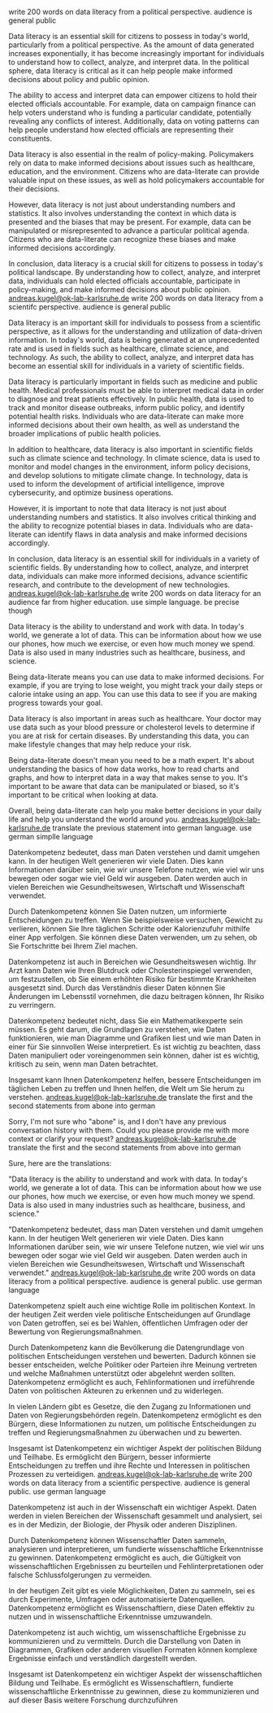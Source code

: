 write 200 words on data literacy from a political perspective. audience is general public

Data literacy is an essential skill for citizens to possess in today's world, particularly from a political perspective. As the amount of data generated increases exponentially, it has become increasingly important for individuals to understand how to collect, analyze, and interpret data. In the political sphere, data literacy is critical as it can help people make informed decisions about policy and public opinion.

The ability to access and interpret data can empower citizens to hold their elected officials accountable. For example, data on campaign finance can help voters understand who is funding a particular candidate, potentially revealing any conflicts of interest. Additionally, data on voting patterns can help people understand how elected officials are representing their constituents.

Data literacy is also essential in the realm of policy-making. Policymakers rely on data to make informed decisions about issues such as healthcare, education, and the environment. Citizens who are data-literate can provide valuable input on these issues, as well as hold policymakers accountable for their decisions.

However, data literacy is not just about understanding numbers and statistics. It also involves understanding the context in which data is presented and the biases that may be present. For example, data can be manipulated or misrepresented to advance a particular political agenda. Citizens who are data-literate can recognize these biases and make informed decisions accordingly.

In conclusion, data literacy is a crucial skill for citizens to possess in today's political landscape. By understanding how to collect, analyze, and interpret data, individuals can hold elected officials accountable, participate in policy-making, and make informed decisions about public opinion.
andreas.kugel@ok-lab-karlsruhe.de
write 200 words on data literacy from a scientifc perspective. audience is general public

Data literacy is an important skill for individuals to possess from a scientific perspective, as it allows for the understanding and utilization of data-driven information. In today's world, data is being generated at an unprecedented rate and is used in fields such as healthcare, climate science, and technology. As such, the ability to collect, analyze, and interpret data has become an essential skill for individuals in a variety of scientific fields.

Data literacy is particularly important in fields such as medicine and public health. Medical professionals must be able to interpret medical data in order to diagnose and treat patients effectively. In public health, data is used to track and monitor disease outbreaks, inform public policy, and identify potential health risks. Individuals who are data-literate can make more informed decisions about their own health, as well as understand the broader implications of public health policies.

In addition to healthcare, data literacy is also important in scientific fields such as climate science and technology. In climate science, data is used to monitor and model changes in the environment, inform policy decisions, and develop solutions to mitigate climate change. In technology, data is used to inform the development of artificial intelligence, improve cybersecurity, and optimize business operations.

However, it is important to note that data literacy is not just about understanding numbers and statistics. It also involves critical thinking and the ability to recognize potential biases in data. Individuals who are data-literate can identify flaws in data analysis and make informed decisions accordingly.

In conclusion, data literacy is an essential skill for individuals in a variety of scientific fields. By understanding how to collect, analyze, and interpret data, individuals can make more informed decisions, advance scientific research, and contribute to the development of new technologies.
andreas.kugel@ok-lab-karlsruhe.de
write 200 words on data literacy for an audience far from higher education. use simple language. be precise though

Data literacy is the ability to understand and work with data. In today's world, we generate a lot of data. This can be information about how we use our phones, how much we exercise, or even how much money we spend. Data is also used in many industries such as healthcare, business, and science.

Being data-literate means you can use data to make informed decisions. For example, if you are trying to lose weight, you might track your daily steps or calorie intake using an app. You can use this data to see if you are making progress towards your goal.

Data literacy is also important in areas such as healthcare. Your doctor may use data such as your blood pressure or cholesterol levels to determine if you are at risk for certain diseases. By understanding this data, you can make lifestyle changes that may help reduce your risk.

Being data-literate doesn't mean you need to be a math expert. It's about understanding the basics of how data works, how to read charts and graphs, and how to interpret data in a way that makes sense to you. It's important to be aware that data can be manipulated or biased, so it's important to be critical when looking at data.

Overall, being data-literate can help you make better decisions in your daily life and help you understand the world around you.
andreas.kugel@ok-lab-karlsruhe.de
translate the previous statement into german language. use german simplle language

Datenkompetenz bedeutet, dass man Daten verstehen und damit umgehen kann. In der heutigen Welt generieren wir viele Daten. Dies kann Informationen darüber sein, wie wir unsere Telefone nutzen, wie viel wir uns bewegen oder sogar wie viel Geld wir ausgeben. Daten werden auch in vielen Bereichen wie Gesundheitswesen, Wirtschaft und Wissenschaft verwendet.

Durch Datenkompetenz können Sie Daten nutzen, um informierte Entscheidungen zu treffen. Wenn Sie beispielsweise versuchen, Gewicht zu verlieren, können Sie Ihre täglichen Schritte oder Kalorienzufuhr mithilfe einer App verfolgen. Sie können diese Daten verwenden, um zu sehen, ob Sie Fortschritte bei Ihrem Ziel machen.

Datenkompetenz ist auch in Bereichen wie Gesundheitswesen wichtig. Ihr Arzt kann Daten wie Ihren Blutdruck oder Cholesterinspiegel verwenden, um festzustellen, ob Sie einem erhöhten Risiko für bestimmte Krankheiten ausgesetzt sind. Durch das Verständnis dieser Daten können Sie Änderungen im Lebensstil vornehmen, die dazu beitragen können, Ihr Risiko zu verringern.

Datenkompetenz bedeutet nicht, dass Sie ein Mathematikexperte sein müssen. Es geht darum, die Grundlagen zu verstehen, wie Daten funktionieren, wie man Diagramme und Grafiken liest und wie man Daten in einer für Sie sinnvollen Weise interpretiert. Es ist wichtig zu beachten, dass Daten manipuliert oder voreingenommen sein können, daher ist es wichtig, kritisch zu sein, wenn man Daten betrachtet.

Insgesamt kann Ihnen Datenkompetenz helfen, bessere Entscheidungen im täglichen Leben zu treffen und Ihnen helfen, die Welt um Sie herum zu verstehen.
andreas.kugel@ok-lab-karlsruhe.de
translate the first and the second statements from abone into german

Sorry, I'm not sure who "abone" is, and I don't have any previous conversation history with them. Could you please provide me with more context or clarify your request?
andreas.kugel@ok-lab-karlsruhe.de
translate the first and the second statements from above into german

Sure, here are the translations:

"Data literacy is the ability to understand and work with data. In today's world, we generate a lot of data. This can be information about how we use our phones, how much we exercise, or even how much money we spend. Data is also used in many industries such as healthcare, business, and science."

"Datenkompetenz bedeutet, dass man Daten verstehen und damit umgehen kann. In der heutigen Welt generieren wir viele Daten. Dies kann Informationen darüber sein, wie wir unsere Telefone nutzen, wie viel wir uns bewegen oder sogar wie viel Geld wir ausgeben. Daten werden auch in vielen Bereichen wie Gesundheitswesen, Wirtschaft und Wissenschaft verwendet."
andreas.kugel@ok-lab-karlsruhe.de
write 200 words on data literacy from a political perspective. audience is general public. use german language

Datenkompetenz spielt auch eine wichtige Rolle im politischen Kontext. In der heutigen Zeit werden viele politische Entscheidungen auf Grundlage von Daten getroffen, sei es bei Wahlen, öffentlichen Umfragen oder der Bewertung von Regierungsmaßnahmen.

Durch Datenkompetenz kann die Bevölkerung die Datengrundlage von politischen Entscheidungen verstehen und bewerten. Dadurch können sie besser entscheiden, welche Politiker oder Parteien ihre Meinung vertreten und welche Maßnahmen unterstützt oder abgelehnt werden sollten. Datenkompetenz ermöglicht es auch, Fehlinformationen und irreführende Daten von politischen Akteuren zu erkennen und zu widerlegen.

In vielen Ländern gibt es Gesetze, die den Zugang zu Informationen und Daten von Regierungsbehörden regeln. Datenkompetenz ermöglicht es den Bürgern, diese Informationen zu nutzen, um politische Entscheidungen zu treffen und Regierungsmaßnahmen zu überwachen und zu bewerten.

Insgesamt ist Datenkompetenz ein wichtiger Aspekt der politischen Bildung und Teilhabe. Es ermöglicht den Bürgern, besser informierte Entscheidungen zu treffen und ihre Rechte und Interessen in politischen Prozessen zu verteidigen.
andreas.kugel@ok-lab-karlsruhe.de
write 200 words on data literacy from a scientific perspective. audience is general public. use german language

Datenkompetenz ist auch in der Wissenschaft ein wichtiger Aspekt. Daten werden in vielen Bereichen der Wissenschaft gesammelt und analysiert, sei es in der Medizin, der Biologie, der Physik oder anderen Disziplinen.

Durch Datenkompetenz können Wissenschaftler Daten sammeln, analysieren und interpretieren, um fundierte wissenschaftliche Erkenntnisse zu gewinnen. Datenkompetenz ermöglicht es auch, die Gültigkeit von wissenschaftlichen Ergebnissen zu beurteilen und Fehlinterpretationen oder falsche Schlussfolgerungen zu vermeiden.

In der heutigen Zeit gibt es viele Möglichkeiten, Daten zu sammeln, sei es durch Experimente, Umfragen oder automatisierte Datenquellen. Datenkompetenz ermöglicht es Wissenschaftlern, diese Daten effektiv zu nutzen und in wissenschaftliche Erkenntnisse umzuwandeln.

Datenkompetenz ist auch wichtig, um wissenschaftliche Ergebnisse zu kommunizieren und zu vermitteln. Durch die Darstellung von Daten in Diagrammen, Grafiken oder anderen visuellen Formaten können komplexe Ergebnisse einfach und verständlich dargestellt werden.

Insgesamt ist Datenkompetenz ein wichtiger Aspekt der wissenschaftlichen Bildung und Teilhabe. Es ermöglicht es Wissenschaftlern, fundierte wissenschaftliche Erkenntnisse zu gewinnen, diese zu kommunizieren und auf dieser Basis weitere Forschung durchzuführen